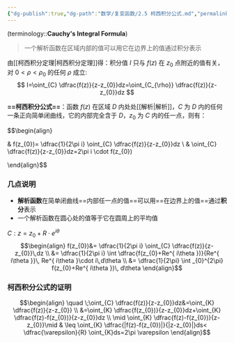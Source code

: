 ```yaml
---
{"dg-publish":true,"dg-path":"数学/复变函数/2.5 柯西积分公式.md","permalink":"/数学/复变函数/2.5 柯西积分公式/","dgPassFrontmatter":true,"noteIcon":"","created":"2024-05-21T15:20:28.383+08:00","updated":"2025-04-12T17:44:23.815+08:00"}
---
```


(terminology::**Cauchy's Integral Formula**)
>一个解析函数在区域内部的值可以用它在边界上的值通过积分表示

由[[柯西积分定理\|柯西积分定理]]得：积分值 $I$ 只与 $f(z)$ 在 $z_{0}$ 点附近的值有关，对 $0<\rho<\rho_{0}$ 的任何 $\rho$ 成立:
$$
I=\oint_{C} \dfrac{f(z)}{z-z_{0}}dz=\oint_{C_{\rho}} \dfrac{f(z)}{z-z_{0}}dz
$$


**==柯西积分公式==**：函数 $f(z)$ 在区域 $D$ 内处处[[解析\|解析]]，$C$ 为 $D$ 内的任何一条正向简单闭曲线，它的内部完全含于 $D$，$z_{0}$ 为 $C$ 内的任一点，则有：

$$\begin{align} 

 & f(z_{0})= \dfrac{1}{2\pi i} \oint_{C}  \dfrac{f(z)}{z-z_{0}}dz \\
 & \oint_{C} \dfrac{f(z)}{z-z_{0}}dz=2\pi i \cdot f(z_{0}) 

\end{align}$$

### 几点说明
- **解析函数**在简单闭曲线==内部任一点的值==可以用==在边界上的值==通过**积分**表示
- 一个解析函数在圆心处的值等于它在圆周上的平均值


$C: z=z_{0}+R\cdot e^{ i\theta }$
$$\begin{align}
f(z_{0})&= \dfrac{1}{2\pi i} \oint_{C} \dfrac{f(z)}{z-z_{0}}\,dz \\
&= \dfrac{1}{2\pi i} \int   \dfrac{f(z_{0}+Re^{ i\theta })}{Re^{ i\theta }}\, Re^{ i\theta }\cdot i\,d\theta \\
&= \dfrac{1}{2\pi} \int _{0}^{2\pi} f(z_{0}+Re^{ i\theta })\, d\theta 
\end{align}$$

### 柯西积分公式的证明

$$\begin{align}
  \quad \;\oint_{C} \dfrac{f(z)}{z-z_{0}}dz&=\oint_{K} \dfrac{f(z)}{z-z_{0}} \\
&=\oint_{K} \dfrac{f(z_{0})}{z-z_{0}}dz+\oint_{K} \dfrac{f(z)-f(z_{0})}{z-z_{0}}dz \\
\mid \oint_{K} \dfrac{f(z)-f(z_{0})}{z-z_{0}}\mid & \leq \oint_{K} \dfrac{|f(z)-f(z_{0})|}{|z-z_{0}|}ds< \dfrac{\varepsilon}{R} \oint_{K}ds=2\pi \varepsilon
\end{align}$$


